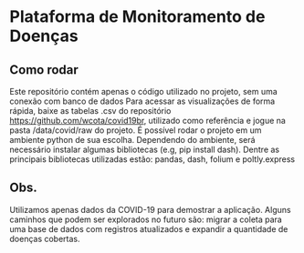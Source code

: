 # Plataforma de Monitoramento de Doenças
## Como rodar
Este repositório contém apenas o código utilizado no projeto, sem uma conexão com banco de dados
Para acessar as visualizações de forma rápida, baixe as tabelas .csv do repositório https://github.com/wcota/covid19br, utilizado como referência e jogue na pasta /data/covid/raw do projeto.
É possível rodar o projeto em um ambiente python de sua escolha. Dependendo do ambiente, será necessário instalar algumas bibliotecas (e.g, pip install dash). Dentre as principais bibliotecas utilizadas estão: pandas, dash, folium e poltly.express
## Obs. 
Utilizamos apenas dados da COVID-19 para demostrar a aplicação. Alguns caminhos que podem ser explorados no futuro são: migrar a coleta para uma base de dados com registros atualizados e expandir a quantidade de doenças cobertas.
